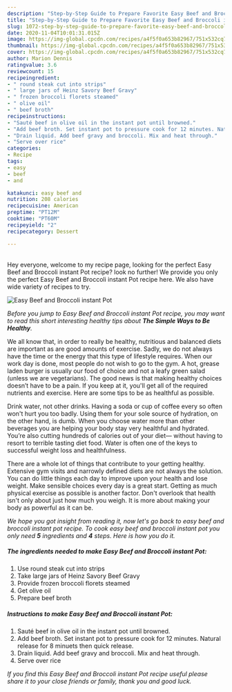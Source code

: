 ```yaml
---
description: "Step-by-Step Guide to Prepare Favorite Easy Beef and Broccoli instant Pot"
title: "Step-by-Step Guide to Prepare Favorite Easy Beef and Broccoli instant Pot"
slug: 1072-step-by-step-guide-to-prepare-favorite-easy-beef-and-broccoli-instant-pot
date: 2020-11-04T10:01:31.015Z
image: https://img-global.cpcdn.com/recipes/a4f5f0a653b82967/751x532cq70/easy-beef-and-broccoli-instant-pot-recipe-main-photo.jpg
thumbnail: https://img-global.cpcdn.com/recipes/a4f5f0a653b82967/751x532cq70/easy-beef-and-broccoli-instant-pot-recipe-main-photo.jpg
cover: https://img-global.cpcdn.com/recipes/a4f5f0a653b82967/751x532cq70/easy-beef-and-broccoli-instant-pot-recipe-main-photo.jpg
author: Marion Dennis
ratingvalue: 3.6
reviewcount: 15
recipeingredient:
- " round steak cut into strips"
- " large jars of Heinz Savory Beef Gravy"
- " frozen broccoli florets steamed"
- " olive oil"
- " beef broth"
recipeinstructions:
- "Sauté beef in olive oil in the instant pot until browned."
- "Add beef broth. Set instant pot to pressure cook for 12 minutes. Natural release for 8 minuets then quick release."
- "Drain liquid. Add beef gravy and broccoli. Mix and heat through."
- "Serve over rice"
categories:
- Recipe
tags:
- easy
- beef
- and

katakunci: easy beef and 
nutrition: 208 calories
recipecuisine: American
preptime: "PT12M"
cooktime: "PT60M"
recipeyield: "2"
recipecategory: Dessert

---
```

<br>
Hey everyone, welcome to my recipe page, looking for the perfect Easy Beef and Broccoli instant Pot recipe? look no further! We provide you only the perfect Easy Beef and Broccoli instant Pot recipe here. We also have wide variety of recipes to try.
<br>


![Easy Beef and Broccoli instant Pot](https://img-global.cpcdn.com/recipes/a4f5f0a653b82967/751x532cq70/easy-beef-and-broccoli-instant-pot-recipe-main-photo.jpg)

<i>Before you jump to Easy Beef and Broccoli instant Pot recipe, you may want to read this short interesting healthy tips about <strong>The Simple Ways to Be Healthy</strong>.</i>

We all know that, in order to really be healthy, nutritious and balanced diets are important as are good amounts of exercise. Sadly, we do not always have the time or the energy that this type of lifestyle requires. When our work day is done, most people do not wish to go to the gym. A hot, grease laden burger is usually our food of choice and not a leafy green salad (unless we are vegetarians). The good news is that making healthy choices doesn’t have to be a pain. If you keep at it, you'll get all of the required nutrients and exercise. Here are some tips to be as healthful as possible.

Drink water, not other drinks. Having a soda or cup of coffee every so often won't hurt you too badly. Using them for your sole source of hydration, on the other hand, is dumb. When you choose water more than other beverages you are helping your body stay very healthful and hydrated. You’re also cutting hundreds of calories out of your diet— without having to resort to terrible tasting diet food. Water is often one of the keys to successful weight loss and healthfulness.

There are a whole lot of things that contribute to your getting healthy. Extensive gym visits and narrowly defined diets are not always the solution. You can do little things each day to improve upon your health and lose weight. Make sensible choices every day is a great start. Getting as much physical exercise as possible is another factor. Don't overlook that health isn't only about just how much you weigh. It is more about making your body as powerful as it can be. 


<i>We hope you got insight from reading it, now let's go back to easy beef and broccoli instant pot recipe. To cook easy beef and broccoli instant pot you only need <strong>5</strong> ingredients and <strong>4</strong> steps. Here is how you do it.
</i>

##### The ingredients needed to make Easy Beef and Broccoli instant Pot:

1. Use  round steak cut into strips
1. Take  large jars of Heinz Savory Beef Gravy
1. Provide  frozen broccoli florets steamed
1. Get  olive oil
1. Prepare  beef broth


##### Instructions to make Easy Beef and Broccoli instant Pot:

1. Sauté beef in olive oil in the instant pot until browned.
1. Add beef broth. Set instant pot to pressure cook for 12 minutes. Natural release for 8 minuets then quick release.
1. Drain liquid. Add beef gravy and broccoli. Mix and heat through.
1. Serve over rice


<i>If you find this Easy Beef and Broccoli instant Pot recipe useful please share it to your close friends or family, thank you and good luck.</i>
